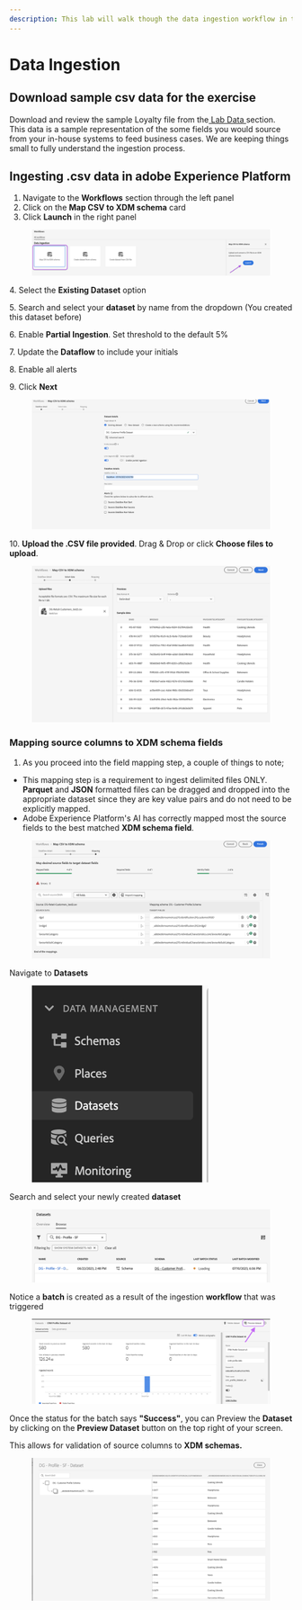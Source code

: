 ```yaml
---
description: This lab will walk though the data ingestion workflow in the UI.
---
```


# Data Ingestion

## Download sample csv data for the exercise

Download and review the sample Loyalty file from the[ Lab Data ](lab-data-ingestion.md)section. This data is a sample representation of the  some fields you would source from your in-house systems to feed  business cases. We are keeping things small to fully understand the ingestion process.

## Ingesting .csv data in adobe Experience Platform

1. Navigate to the **Workflows** section through the left panel
2. Click on the **Map CSV to XDM schema** card
3. Click **Launch** in the right panel

<figure><img src="../../.gitbook/assets/Screen Shot 2022-12-12 at 2.16.17 PM (1).png" alt=""><figcaption></figcaption></figure>

&#x20;4\.  Select the **Existing Dataset** option

&#x20;5\.  Search and select your **dataset** by name from the dropdown (You created this dataset before)

&#x20;6\.  Enable **Partial Ingestion**. Set threshold to the default 5%

&#x20;7\.  Update the **Dataflow** to include your initials

&#x20;8\.  Enable all alerts

&#x20;9\. Click **Next**

<figure><img src="../../.gitbook/assets/Screenshot 2023-07-10 at 6.17.31 PM.png" alt=""><figcaption></figcaption></figure>

&#x20;10\.  **Upload the .CSV file provided**. Drag & Drop or click **Choose files to upload**.

<figure><img src="../../.gitbook/assets/Screenshot 2023-07-10 at 6.06.15 PM.png" alt=""><figcaption></figcaption></figure>

### Mapping source columns to XDM schema fields

1. As you proceed into the field mapping step, a couple of things to note;

* This mapping step is a requirement to ingest delimited files ONLY. **Parquet** and **JSON** formatted files can be dragged and dropped into the appropriate dataset since they are key value pairs and do not need to be explicitly mapped.
* Adobe Experience Platform's AI has correctly mapped most the source fields to the best matched **XDM schema field**.&#x20;

<figure><img src="../../.gitbook/assets/Screenshot 2023-07-10 at 6.07.26 PM.png" alt=""><figcaption></figcaption></figure>

Navigate to **Datasets**

<div align="left">

<figure><img src="../../.gitbook/assets/Screen Shot 2022-12-13 at 10.25.01 AM.png" alt=""><figcaption></figcaption></figure>

</div>

Search and select your newly created **dataset**

<figure><img src="../../.gitbook/assets/Screenshot 2023-07-10 at 6.10.37 PM.png" alt=""><figcaption></figcaption></figure>

Notice a **batch** is created as a result of the ingestion **workflow** that was triggered

<figure><img src="../../.gitbook/assets/Screen Shot 2022-12-13 at 10.25.23 AM.png" alt=""><figcaption></figcaption></figure>

Once the status for the batch says **"Success"**, you can Preview the **Dataset** by clicking on the **Preview Dataset** button on the top right of your screen.

This allows for validation of source columns to **XDM schemas.**&#x20;

<figure><img src="../../.gitbook/assets/Screenshot 2023-07-10 at 6.11.40 PM.png" alt=""><figcaption></figcaption></figure>



